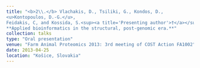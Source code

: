 ```yaml
---
title: "<b>2\\.</b> Vlachakis, D., Tsiliki, G., Kondos, D., 
<u>Kontopoulos, D.-G.</u>, 
Feidakis, C, and Kossida, S.<sup><a title='Presenting author'>†</a></sup> 
**Applied bioinformatics in the structural, post-genomic era.**"
collection: talks
type: "Oral presentation"
venue: "Farm Animal Proteomics 2013: 3rd meeting of COST Action FA1002"
date: 2013-04-25
location: "Košice, Slovakia"
---
```

